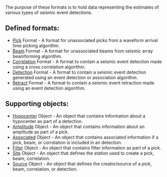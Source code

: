 The purpose of these formats is to hold data representing the estimates of
various types of seismic event detections.

## Defined formats:
* [Pick](Pick.md) Format - A format for unassociated picks from a
waveform arrival time picking algorithm.
* [Beam](Beam.md) Format  - A format for unassociated beams from seismic
array beamforming algorithm.
* [Correlation](Correlation.md) Format - A format to contain a seismic
event detection made using a cross correlation algorithm.
* [Detection](format-docs/Detection.md) Format - A format to contain a seismic
event detection generated using an event detection or association algorithm.
* [Retract](Retract.md) Format - A format to contain a seismic event
retraction made using an event detection algorithm.

## Supporting objects:
* [Hypocenter](Hypocenter.md) Object - An object that contains information about
a hypocenter as part of a detection.
* [Amplitude](Amplitude.md) Object - An object that contains information about
an amplitude as part of a pick.
* [Associated](Associated.md) Object - An object that contains associated
information if a pick, beam, or correlation is included in an detection.
* [Filter](Filter.md) Object - An object that contains filter information as
part of a pick.
* [Site](Site.md) Object - An object that defines the station used to create a
pick, beam, correlation.
* [Source](Source.md) Object - An object that defines the creator/source of a
pick, beam, correlation, or detection.
